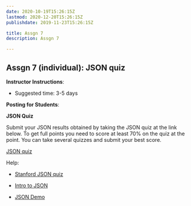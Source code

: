 ```yaml
---
date: 2020-10-19T15:26:15Z
lastmod: 2020-12-20T15:26:15Z 
publishdate: 2019-11-23T15:26:15Z

title: Assgn 7
description: Assgn 7

---
```


## Assgn 7 (individual): JSON quiz

**Instructor Instructions**: 
* Suggested time: 3-5 days

**Posting for Students**:

**JSON Quiz**

Submit your JSON results obtained by taking the JSON quiz at the link below. To get full points you need to score at least 70% on the quiz at the point. 
You can take several quizzes and submit your best score.

[JSON quiz](https://courses.edx.org/login?next=/courses/course-v1%3AStanfordOnline%2BSOE.YDB-SSD0001%2B2T2020/courseware/ch-json_data/seq-quiz-json/%3Factivate_block_id%3Dblock-v1%253AStanfordOnline%252BSOE.YDB-SSD0001%252B2T2020%252Btype%2540sequential%252Bblock%2540seq-quiz-json)

Help: 
* [Stanford JSON quiz](https://lagunita.stanford.edu/courses/DB/JSON/SelfPaced/courseware/ch-json_data/seq-quiz-json/?child=last)

* [Intro to JSON](https://courses.edx.org/login?next=/courses/course-v1%3AStanfordOnline%2BSOE.YDB-SSD0001%2B2T2020/courseware/ch-json_data/seq-vid-json_introduction/%3Factivate_block_id%3Dblock-v1%253AStanfordOnline%252BSOE.YDB-SSD0001%252B2T2020%252Btype%2540sequential%252Bblock%2540seq-vid-json_introduction)

* [JSON Demo](https://courses.edx.org/login?next=/courses/course-v1%3AStanfordOnline%2BSOE.YDB-SSD0001%2B2T2020/courseware/ch-json_data/seq-vid-json_demo/%3Factivate_block_id%3Dblock-v1%253AStanfordOnline%252BSOE.YDB-SSD0001%252B2T2020%252Btype%2540sequential%252Bblock%2540seq-vid-json_demo)

